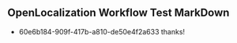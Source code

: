 ## OpenLocalization Workflow Test MarkDown
* 60e6b184-909f-417b-a810-de50e4f2a633 
thanks!<!--HONumber=Mar16_HO3-->
